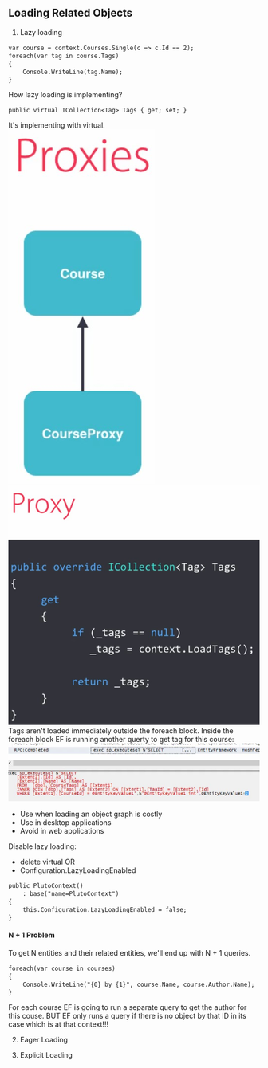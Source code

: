 ﻿##  Loading Related Objects

1. Lazy loading
```
var course = context.Courses.Single(c => c.Id == 2);
foreach(var tag in course.Tags)
{
    Console.WriteLine(tag.Name);
}
```
How lazy loading is implementing?
```
public virtual ICollection<Tag> Tags { get; set; }
```
It's implementing with virtual.  
![Picture 1](Images/CourseProxy_1.jpg)
![Picture 2](Images/CourseProxy_2.jpg)
Tags aren't loaded immediately outside the foreach block. Inside the foreach block EF is running 
another querty to get tag for this course:
![Picture 3](Images/CourseProxy_3.jpg)

- Use when loading an object graph is costly
- Use in desktop applications
- Avoid in web applications

Disable lazy loading:
- delete virtual
OR
- Configuration.LazyLoadingEnabled
``` 
public PlutoContext()
    : base("name=PlutoContext")
{
    this.Configuration.LazyLoadingEnabled = false;
}
```

#### N + 1 Problem
To get N entities and their related entities, we'll end up with N + 1 queries.
```
foreach(var course in courses)
{
    Console.WriteLine("{0} by {1}", course.Name, course.Author.Name);
}
```
For each course EF is going to run a separate query to get the author for this couse. BUT EF only runs a query
if there is no object by that ID in its case which is at that context!!!

2. Eager Loading

3. Explicit Loading
